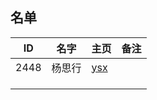 ## 名单

| ID   | 名字  | 主页 | 备注 |
| ---- | ---- | ---- | ---- |
| 2448 |杨思行|   [ysx](https://github.com/saturn-lab/MEE-CC07/tree/master/Memos/Student/2020-Autumn/Markdown-Git/杨思行2019012448) |      |
|      |      |      |      |
|      |      |      |      |
|      |      |      |      |


